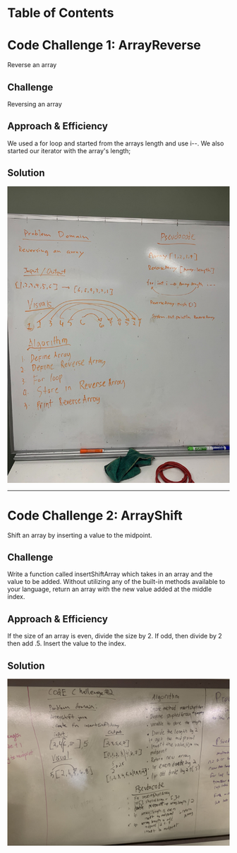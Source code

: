 # Table of Contents

# Code Challenge 1: ArrayReverse
Reverse an array

## Challenge
Reversing an array

## Approach & Efficiency
We used a for loop and started from the arrays length and use i--. We also started our iterator with the array's length;

## Solution
![Image description](../code401challenges/assets/reverseArray.jpg)

---

# Code Challenge 2: ArrayShift
Shift an array by inserting a value to the midpoint.

## Challenge
Write a function called insertShiftArray which takes in an array and the value to be added. Without utilizing any of the built-in methods available to your language, return an array with the new value added at the middle index.

## Approach & Efficiency
If the size of an array is even, divide the size by 2. If odd, then divide by 2 then add .5. Insert the value to the index.

## Solution
![Image description](../code401challenges/assets/array-shift.jpg)
